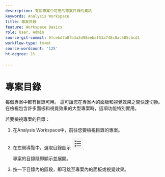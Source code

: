 ```yaml
---
description: 有關專案中可用的專案目錄的資訊
keywords: Analysis Workspace
title: 專案目錄
feature: Workspace Basics
role: User, Admin
source-git-commit: 9fcebd7a8fb3a3d98eebef53a748c8ac585cbcd1
workflow-type: tm+mt
source-wordcount: '125'
ht-degree: 1%

---
```


# 專案目錄

每個專案中都有目錄可用。 這可讓您在專案內的面板和視覺效果之間快速切換。 在檢視包含許多面板和視覺效果的大型專案時，這項功能特別實用。

若要檢視專案的目錄：

1. 在Analysis Workspace中，前往您要檢視目錄的專案。

1. 在左側導覽中，選取目錄圖示 ![目錄圖示](assets/toc-icon.png).

   專案的目錄隨即顯示並展開。

1. 按一下目錄內的區段，即可跳至專案內的面板或視覺效果。
